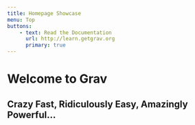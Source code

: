 ```yaml
---
title: Homepage Showcase
menu: Top
buttons:
    - text: Read the Documentation
      url: http://learn.getgrav.org
      primary: true
---
```


# Welcome to Grav
## Crazy **Fast**, Ridiculously **Easy**, Amazingly **Powerful**...



